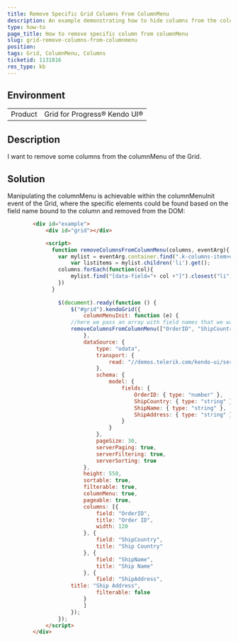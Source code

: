 ```yaml
---
title: Remove Specific Grid Columns From ColumnMenu
description: An example demonstrating how to hide columns from the columnMenu
type: how-to
page_title: How to remove specific column from columnMenu 
slug: grid-remove-columns-from-columnmenu
position: 
tags: Grid, ColumnMenu, Columns
ticketid: 1131816
res_type: kb
---
```


## Environment
<table>
	<tr>
		<td>Product</td>
		<td>Grid for Progress® Kendo UI®</td>
	</tr>
</table>


## Description
I want to remove some columns from the columnMenu of the Grid.

## Solution
Manipulating the columnMenu is achievable within the columnMenuInit event of the Grid, where the specific elements could be found based on the field name bound to the column and removed from the DOM:

````html
        <div id="example">
            <div id="grid"></div>

            <script>
              function removeColumnsFromColumnMenu(columns, eventArg){
                var mylist = eventArg.container.find(".k-columns-item>ul li");
            		var listitems = mylist.children('li').get();
                columns.forEach(function(col){
                	mylist.find("[data-field="+ col +"]").closest("li").remove();  
                })            		
              }
              
            	$(document).ready(function () {
            		$("#grid").kendoGrid({
            			columnMenuInit: function (e) {
                    //here we pass an array with field names that we want removed from the columnMenu
                    removeColumnsFromColumnMenu(["OrderID", "ShipCountry"], e);            				
            			},
            			dataSource: {
            				type: "odata",
            				transport: {
            					read: "//demos.telerik.com/kendo-ui/service/Northwind.svc/Orders"
            				},
            				schema: {
            					model: {
            						fields: {
            							OrderID: { type: "number" },
            							ShipCountry: { type: "string" },
            							ShipName: { type: "string" },
            							ShipAddress: { type: "string" }
            						}
            					}
            				},
            				pageSize: 30,
            				serverPaging: true,
            				serverFiltering: true,
            				serverSorting: true
            			},
            			height: 550,
            			sortable: true,
            			filterable: true,
            			columnMenu: true,
            			pageable: true,
            			columns: [{
            				field: "OrderID",
            				title: "Order ID",
            				width: 120
            			}, {
            				field: "ShipCountry",
            				title: "Ship Country"
            			}, {
            				field: "ShipName",
            				title: "Ship Name"
            			}, {
            				field: "ShipAddress",
                    title: "Ship Address",
            				filterable: false
            			}
            			]
            		});
            	});
            </script>
        </div>
````
